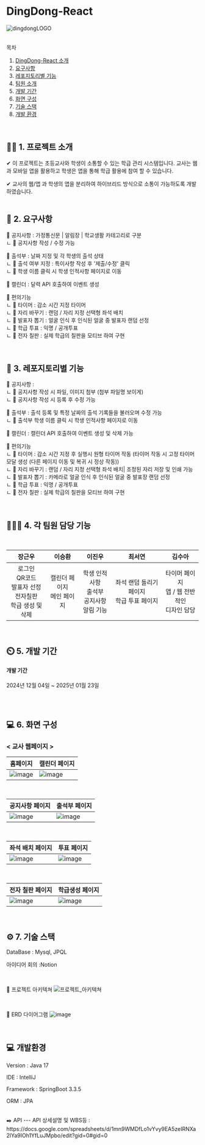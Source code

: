 # DingDong-React
![dingdongLOGO](https://github.com/user-attachments/assets/748232a0-c3c7-4399-acf9-4e172bc744fa)

<br/>
<summary>목차</summary>

1. [DingDong-React 소개](#intro)
2. [요구사항](#reqirements)
3. [레포지토리별 기능](#function)
4. [팀원 소개](#members)
5. [개발 기간](#createDate)
6. [화면 구성](#screen)
7. [기술 스택](#stack)
8. [개발 환경](#environment)
<br/>

## 👨‍🏫 1. <span id="intro"> 프로젝트 소개  </span>

✔ 이 프로젝트는 초등교사와 학생이 소통할 수 있는 학급 관리 시스템입니다. 
  교사는 웹과 모바일 앱을 활용하고 학생은 앱을 통해 학급 활용에 참여 할 수 있습니다.
  <br/>
  
✔ 교사의 웹/앱 과 학생의 앱을 분리하여 하이브리드 방식으로 소통이 가능하도록 개발하였습니다. 
<br/>
<br/>

##  📌 2. <span id="reqirements">요구사항</span>

📁 공지사항 : 가정통신문 | 알림장 | 학교생활 카테고리로 구분
<br/><tap/> ㄴ 📁 공지사항 작성 / 수정 가능

📁 출석부 : 날짜 지정 및 각 학생의 출석 상태
<br/><tap/> ㄴ 📁 출석 여부 지정 : 특이사항 작성 후 '제출/수정' 클릭
<br/><tap/> ㄴ 📁 학생 이름 클릭 시 학생 인적사항 페이지로 이동

📁 캘린더 : 달력 API 호출하여 이벤트 생성

📁 편의기능
<br/><tap/> ㄴ 📁 타이머 : 감소 시간 지정 타이머
<br/><tap/> ㄴ 📁 자리 바꾸기 : 랜덤 / 자리 지정 선택형 좌석 배치
<br/><tap/> ㄴ 📁 발표자 뽑기 : 얼굴 인식 후 인식된 얼굴 중 발표자 랜덤 선정
<br/><tap/> ㄴ 📁 학급 투표 : 익명 / 공개투표
<br/><tap/> ㄴ 📁 전자 칠판 : 실제 학급의 칠판을 모티브 하여 구현

<br/>

## 📌 3.  <span id="function">레포지토리별 기능</span>

📁 공지사항 : 
<br/><tap/> ㄴ 📁 공지사항 작성 시 파일, 이미지 첨부 (첨부 파일명 보이게)
<br/><tap/> ㄴ 📁 공지사항 작성 시 등록 후 수정 가능

📁 출석부 : 출석 등록 및 특정 날짜의 출석 기록들을 불러오며 수정 가능
<br/><tap/> ㄴ 📁 출석부 학생 이름 클릭 시 학생 인적사항 페이지로 이동

📁 캘린더 : 캘린더 API 호출하여 이벤트 생성 및 삭제 가능

📁 편의기능
<br/><tap/> ㄴ 📁 타이머 : 감소 시간 지정 후 실행시 원형 타이머 작동 (타이머 작동 시 고정 타이머 모달 생성 (다른 페이지 이동 및 복귀 시 정상 작동))
<br/><tap/> ㄴ 📁 자리 바꾸기 : 랜덤 / 자리 지정 선택형 좌석 배치| 조정된 자리 저장 및 인쇄 가능
<br/><tap/> ㄴ 📁 발표자 뽑기 : 카메라로 얼굴 인식 후 인식된 얼굴 중 발표장 랜덤 선정
<br/><tap/> ㄴ 📁 학급 투표 : 익명 / 공개투표
<br/><tap/> ㄴ 📁 전자 칠판 : 실제 학급의 칠판을 모티브 하여 구현

<br/>

## 🧑‍🤝‍🧑 4. <span id="members">각 팀원 담당 기능</span>

<br/>

| **장근우** | **이승환** | **이진우** | **최서연** | **김수아** |
| :-------: | :-------: | :-------: | :-------: | :-------: |
| 로그인 <br/>QR코드 <br/>발표자 선정 <br/>전자칠판 <br/>학급 생성 및 삭제 | 캘린더 페이지 <br/>메인 페이지 | 학생 인적사항 <br/>출석부 <br/>공지사항 <br/>알림 기능 | 좌석 랜덤 돌리기 페이지 <br/>학급 투표 페이지 | 타이머 페이지 <br/>앱 / 웹 전반적인 <br/>디자인 담당 |

<br/>

##  ⏲️ 5. <span id="createDate">개발 기간</span>

#### 개발 기간
2024년 12월 04일 ~ 2025년 01월 23일

<br/>
<br/>

## 💻  6. <span id="screen"> 화면 구성 </span>
### < 교사 웹페이지 > 
| 홈페이지 | 캘린더 페이지 |
|---------|---------|
|![image](https://github.com/user-attachments/assets/7e331a3c-3855-45fd-a6c3-8a1e21e7a722) | ![image](https://github.com/user-attachments/assets/04339fb6-c3eb-473f-aa93-96467e882217)

<br/>

| 공지사항 페이지 | 출석부 페이지 |
|---------|---------|
|![image](https://github.com/user-attachments/assets/25fa2b35-3360-4ce0-bab6-de8579ef3eca)|![image](https://github.com/user-attachments/assets/bd588e7d-8f24-417a-97da-7a0154a17a76)

<br/>

| 좌석 배치 페이지 | 투표 페이지 |
|---------|---------|
|![image](https://github.com/user-attachments/assets/5b0ef59d-ce45-40df-83f6-f177d6f6e6c3)|![image](https://github.com/user-attachments/assets/75120663-dd45-4d17-9a35-9f5a0f717f79)

<br/>

| 전자 칠판 페이지 | 학급생성 페이지 |
|---------|---------|
|![image](https://github.com/user-attachments/assets/33a9b82e-c0a6-4a61-af6e-f964d03a86f3)|![image](https://github.com/user-attachments/assets/531aa877-b29c-4aa9-a7d5-9bebb2881ba3)

<br/>

## ⚙️  7. <span id ="stack"> 기술 스택 </span>

DataBase : Mysql, JPQL

아이디어 회의 :Notion

<br/>

📝 프로젝트 아키텍쳐
![프로젝트_아키텍쳐](https://github.com/user-attachments/assets/92303c61-b663-4af7-9d85-893fd50ad785)

<br/>

📝 ERD 다이어그램
![image](https://github.com/user-attachments/assets/8bcc6a8a-c48c-4bb4-a95d-85d849f10551)

<br/>

## <span id ="environment"> 💻 개발환경

Version : Java 17

IDE : IntelliJ

Framework : SpringBoot 3.3.5

ORM : JPA

<br/>
✒️ API
---
API 상세설명 및 WBS등 : https://docs.google.com/spreadsheets/d/1mn9WMDfLo1vYvy9EA5zeIRNXa2lYa9IOh1YfLuJMpbo/edit?gid=0#gid=0

<br/>
